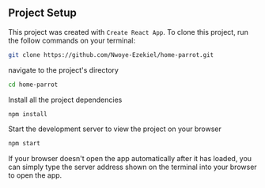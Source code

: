 ## Project Setup

This project was created with `Create React App`.
To clone this project, run the follow commands on your terminal:

```sh
git clone https://github.com/Nwoye-Ezekiel/home-parrot.git
```

navigate to the project's directory

```sh
cd home-parrot
```

Install all the project dependencies

```sh
npm install
```

Start the development server to view the project on your browser

```sh
npm start
```

If your browser doesn't open the app automatically after it has loaded, you can simply type the server address shown on the terminal into your browser to open the app.
